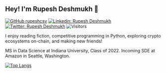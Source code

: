 ## Hey! I'm Rupesh Deshmukh 👋

[![GitHub rupeshcsv](https://img.shields.io/github/followers/rupeshcsv?label=follow&style=social)](https://github.com/rupeshcsv)
[![Linkedin: Rupesh Deshmukh](https://img.shields.io/badge/-Rupesh%20Deshmukh-blue?style=flat-square&logo=Linkedin&logoColor=white&link=https://www.linkedin.com/in/deshmukhrupesh/)](https://www.linkedin.com/in/deshmukhrupesh/)
[![Twitter: Rupesh Deshmukh](https://img.shields.io/twitter/follow/rupuverse?style=social)](https://twitter.com/rupuverse)
![Visitors](https://visitor-badge.glitch.me/badge?page_id=rupeshcsv&left_color=gray&right_color=blue)

I enjoy reading fiction, competitive programming in Python, exploring crypto ecosystems on-chain, and making new friends!

MS in Data Science at Indiana University, Class of 2022.
Incoming SDE at Amazon in Seattle, Washington.

[![Top Langs](https://github-readme-stats.vercel.app/api/top-langs/?username=rupeshcsv&layout=compact&theme=calm)](https://github.com/rupeshcsv/github-readme-stats)
